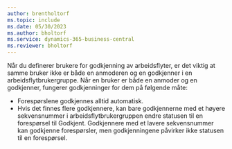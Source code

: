 ```yaml
---
author: brentholtorf
ms.topic: include
ms.date: 05/30/2023
ms.author: bholtorf
ms.service: dynamics-365-business-central
ms.reviewer: bholtorf
---
```


Når du definerer brukere for godkjenning av arbeidsflyter, er det viktig at samme bruker ikke er både en anmoderen og en godkjenner i en arbeidsflytbrukergruppe. Når en bruker er både en anmoder og en godkjenner, fungerer godkjenninger for dem på følgende måte:

* Forespørslene godkjennes alltid automatisk.
* Hvis det finnes flere godkjennere, kan bare godkjennerne med et høyere sekvensnummer i arbeidsflytbrukergruppen endre statusen til en forespørsel til Godkjent. Godkjennere med et lavere sekvensnummer kan godkjenne forespørsler, men godkjenningene påvirker ikke statusen til en forespørsel.